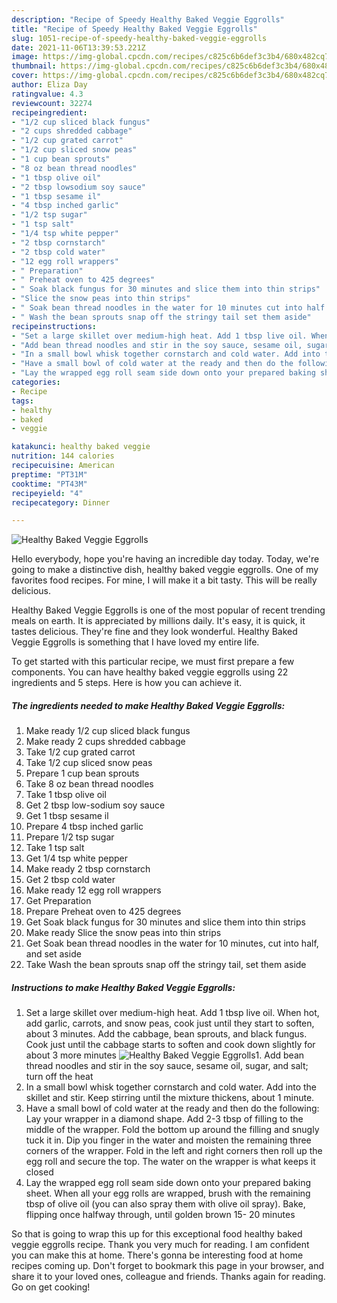```yaml
---
description: "Recipe of Speedy Healthy Baked Veggie Eggrolls"
title: "Recipe of Speedy Healthy Baked Veggie Eggrolls"
slug: 1051-recipe-of-speedy-healthy-baked-veggie-eggrolls
date: 2021-11-06T13:39:53.221Z
image: https://img-global.cpcdn.com/recipes/c825c6b6def3c3b4/680x482cq70/healthy-baked-veggie-eggrolls-recipe-main-photo.jpg
thumbnail: https://img-global.cpcdn.com/recipes/c825c6b6def3c3b4/680x482cq70/healthy-baked-veggie-eggrolls-recipe-main-photo.jpg
cover: https://img-global.cpcdn.com/recipes/c825c6b6def3c3b4/680x482cq70/healthy-baked-veggie-eggrolls-recipe-main-photo.jpg
author: Eliza Day
ratingvalue: 4.3
reviewcount: 32274
recipeingredient:
- "1/2 cup sliced black fungus"
- "2 cups shredded cabbage"
- "1/2 cup grated carrot"
- "1/2 cup sliced snow peas"
- "1 cup bean sprouts"
- "8 oz bean thread noodles"
- "1 tbsp olive oil"
- "2 tbsp lowsodium soy sauce"
- "1 tbsp sesame il"
- "4 tbsp inched garlic"
- "1/2 tsp sugar"
- "1 tsp salt"
- "1/4 tsp white pepper"
- "2 tbsp cornstarch"
- "2 tbsp cold water"
- "12 egg roll wrappers"
- " Preparation"
- " Preheat oven to 425 degrees"
- " Soak black fungus for 30 minutes and slice them into thin strips"
- "Slice the snow peas into thin strips"
- " Soak bean thread noodles in the water for 10 minutes cut into half and set aside"
- " Wash the bean sprouts snap off the stringy tail set them aside"
recipeinstructions:
- "Set a large skillet over medium-high heat. Add 1 tbsp live oil. When hot, add garlic, carrots, and snow peas, cook just until they start to soften, about 3 minutes. Add the cabbage, bean sprouts, and black fungus. Cook just until the cabbage starts to soften and cook down slightly for about 3 more minutes"
- "Add bean thread noodles and stir in the soy sauce, sesame oil, sugar, and salt; turn off the heat"
- "In a small bowl whisk together cornstarch and cold water. Add into the skillet and stir. Keep stirring until the mixture thickens, about 1 minute."
- "Have a small bowl of cold water at the ready and then do the following: Lay your wrapper in a diamond shape. Add 2-3 tbsp of filling to the middle of the wrapper. Fold the bottom up around the filling and snugly tuck it in. Dip you finger in the water and moisten the remaining three corners of the wrapper. Fold in the left and right corners then roll up the egg roll and secure the top. The water on the wrapper is what keeps it closed"
- "Lay the wrapped egg roll seam side down onto your prepared baking sheet. When all your egg rolls are wrapped, brush with the remaining tbsp of olive oil (you can also spray them with olive oil spray). Bake, flipping once halfway through, until golden brown 15- 20 minutes"
categories:
- Recipe
tags:
- healthy
- baked
- veggie

katakunci: healthy baked veggie 
nutrition: 144 calories
recipecuisine: American
preptime: "PT31M"
cooktime: "PT43M"
recipeyield: "4"
recipecategory: Dinner

---
```



![Healthy Baked Veggie Eggrolls](https://img-global.cpcdn.com/recipes/c825c6b6def3c3b4/680x482cq70/healthy-baked-veggie-eggrolls-recipe-main-photo.jpg)

Hello everybody, hope you're having an incredible day today. Today, we're going to make a distinctive dish, healthy baked veggie eggrolls. One of my favorites food recipes. For mine, I will make it a bit tasty. This will be really delicious.



Healthy Baked Veggie Eggrolls is one of the most popular of recent trending meals on earth. It is appreciated by millions daily. It's easy, it is quick, it tastes delicious. They're fine and they look wonderful. Healthy Baked Veggie Eggrolls is something that I have loved my entire life.


To get started with this particular recipe, we must first prepare a few components. You can have healthy baked veggie eggrolls using 22 ingredients and 5 steps. Here is how you can achieve it.

<!--inarticleads1-->

##### The ingredients needed to make Healthy Baked Veggie Eggrolls:

1. Make ready 1/2 cup sliced black fungus
1. Make ready 2 cups shredded cabbage
1. Take 1/2 cup grated carrot
1. Take 1/2 cup sliced snow peas
1. Prepare 1 cup bean sprouts
1. Take 8 oz bean thread noodles
1. Take 1 tbsp olive oil
1. Get 2 tbsp low-sodium soy sauce
1. Get 1 tbsp sesame il
1. Prepare 4 tbsp inched garlic
1. Prepare 1/2 tsp sugar
1. Take 1 tsp salt
1. Get 1/4 tsp white pepper
1. Make ready 2 tbsp cornstarch
1. Get 2 tbsp cold water
1. Make ready 12 egg roll wrappers
1. Get  Preparation
1. Prepare  Preheat oven to 425 degrees
1. Get  Soak black fungus for 30 minutes and slice them into thin strips
1. Make ready Slice the snow peas into thin strips
1. Get  Soak bean thread noodles in the water for 10 minutes, cut into half, and set aside
1. Take  Wash the bean sprouts snap off the stringy tail, set them aside




<!--inarticleads2-->

##### Instructions to make Healthy Baked Veggie Eggrolls:

1. Set a large skillet over medium-high heat. Add 1 tbsp live oil. When hot, add garlic, carrots, and snow peas, cook just until they start to soften, about 3 minutes. Add the cabbage, bean sprouts, and black fungus. Cook just until the cabbage starts to soften and cook down slightly for about 3 more minutes
<img src="//assets-global.cpcdn.com/assets/icons/button_play-2c75c40dde080a61004c1f40b05d8f140eaff45d7e9e6481dc71c63d2e7c4909.png" alt="Healthy Baked Veggie Eggrolls">1. Add bean thread noodles and stir in the soy sauce, sesame oil, sugar, and salt; turn off the heat
1. In a small bowl whisk together cornstarch and cold water. Add into the skillet and stir. Keep stirring until the mixture thickens, about 1 minute.
1. Have a small bowl of cold water at the ready and then do the following: Lay your wrapper in a diamond shape. Add 2-3 tbsp of filling to the middle of the wrapper. Fold the bottom up around the filling and snugly tuck it in. Dip you finger in the water and moisten the remaining three corners of the wrapper. Fold in the left and right corners then roll up the egg roll and secure the top. The water on the wrapper is what keeps it closed
1. Lay the wrapped egg roll seam side down onto your prepared baking sheet. When all your egg rolls are wrapped, brush with the remaining tbsp of olive oil (you can also spray them with olive oil spray). Bake, flipping once halfway through, until golden brown 15- 20 minutes




So that is going to wrap this up for this exceptional food healthy baked veggie eggrolls recipe. Thank you very much for reading. I am confident you can make this at home. There's gonna be interesting food at home recipes coming up. Don't forget to bookmark this page in your browser, and share it to your loved ones, colleague and friends. Thanks again for reading. Go on get cooking!
